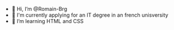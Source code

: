 - 👋 Hi, I’m @Romain-Brg
- 📖 I'm currently applying for an IT degree in an french unisversity
- 🌱 I’m learning HTML and CSS

<!---
Romain-Brg/Romain-Brg is a ✨ special ✨ repository because its `README.md` (this file) appears on your GitHub profile.
You can click the Preview link to take a look at your changes.
--->

